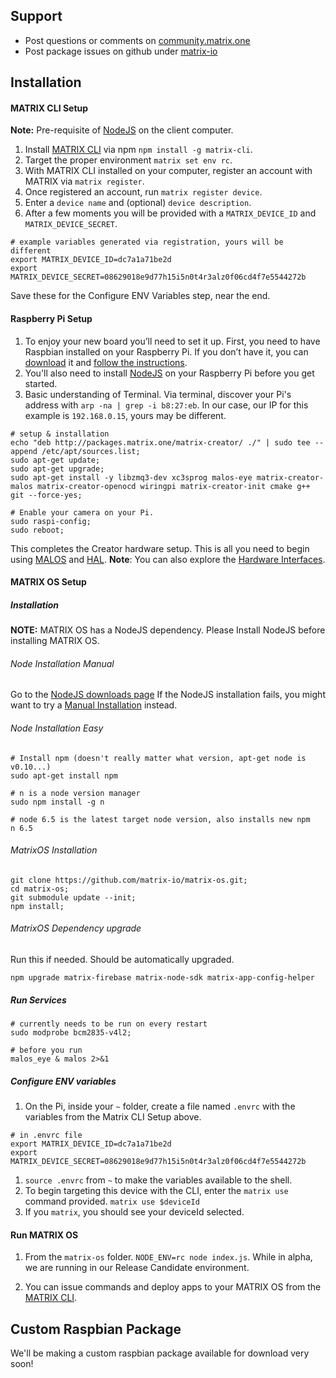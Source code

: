 ## Support
* Post questions or comments on [community.matrix.one](http://community.matrix.one/)
* Post package issues on github under [matrix-io](https://github.com/matrix-io)

## Installation

#### MATRIX CLI Setup
**Note:** Pre-requisite of [NodeJS](https://nodejs.org/en/download) on the client computer.

1. Install [MATRIX CLI](../CLI/overview.md) via npm `npm install -g matrix-cli`.
1. Target the proper environment `matrix set env rc`.
1. With MATRIX CLI installed on your computer, register an account with MATRIX via `matrix register`.
1. Once registered an account, run `matrix register device`.
1. Enter a `device name` and (optional) `device description`.
1. After a few moments you will be provided with a `MATRIX_DEVICE_ID` and `MATRIX_DEVICE_SECRET`.

```
# example variables generated via registration, yours will be different
export MATRIX_DEVICE_ID=dc7a1a71be2d
export MATRIX_DEVICE_SECRET=08629018e9d77h15i5n0t4r3alz0f06cd4f7e5544272b
```

Save these for the Configure ENV Variables step, near the end.

#### Raspberry Pi Setup

1. To enjoy your new board you’ll need to set it up. First, you need to have Raspbian installed on your Raspberry Pi. If you don’t have it, you can [download](https://www.raspberrypi.org/downloads/raspbian/) it and [follow the instructions](https://www.raspberrypi.org/documentation/installation/installing-images/README.md).
1. You'll also need to install [NodeJS](https://nodejs.org/en/download/package-manager/#debian-and-ubuntu-based-linux-distributions) on your Raspberry Pi before you get started.
1. Basic understanding of Terminal. Via terminal, discover your Pi's address with `arp -na | grep -i b8:27:eb`. In our case, our IP for this example is `192.168.0.15`, yours may be different.

```
# setup & installation
echo "deb http://packages.matrix.one/matrix-creator/ ./" | sudo tee --append /etc/apt/sources.list;
sudo apt-get update;
sudo apt-get upgrade;
sudo apt-get install -y libzmq3-dev xc3sprog malos-eye matrix-creator-malos matrix-creator-openocd wiringpi matrix-creator-init cmake g++ git --force-yes;

# Enable your camera on your Pi.
sudo raspi-config;
sudo reboot;
```

This completes the Creator hardware setup. This is all you need to begin using [MALOS](MALOS/overview.md) and [HAL](HAL/overview.md).
**Note**: You can also explore the [Hardware Interfaces](intro/interfaces.md).

#### MATRIX OS Setup

##### Installation
**NOTE:** MATRIX OS has a NodeJS dependency. Please Install NodeJS before installing MATRIX OS.

###### Node Installation Manual
Go to the [NodeJS downloads page](https://nodejs.org/en/download/package-manager/#debian-and-ubuntu-based-linux-distributions)
If the NodeJS installation fails, you might want to try a [Manual Installation](https://github.com/nodesource/distributions#debmanual) instead.

###### Node Installation Easy
```
# Install npm (doesn't really matter what version, apt-get node is v0.10...)
sudo apt-get install npm

# n is a node version manager
sudo npm install -g n

# node 6.5 is the latest target node version, also installs new npm
n 6.5
```

###### MatrixOS Installation
```
git clone https://github.com/matrix-io/matrix-os.git;
cd matrix-os;
git submodule update --init;
npm install;
```

###### MatrixOS Dependency upgrade
Run this if needed. Should be automatically upgraded.
```
npm upgrade matrix-firebase matrix-node-sdk matrix-app-config-helper
```

##### Run Services

```
# currently needs to be run on every restart
sudo modprobe bcm2835-v4l2;

# before you run
malos_eye & malos 2>&1
```

##### Configure ENV variables

1. On the Pi, inside your `~` folder, create a file named `.envrc` with the variables from the Matrix CLI Setup above.  
```
# in .envrc file
export MATRIX_DEVICE_ID=dc7a1a71be2d
export MATRIX_DEVICE_SECRET=08629018e9d77h15i5n0t4r3alz0f06cd4f7e5544272b
```
1. `source .envrc` from `~` to make the variables available to the shell.
1. To begin targeting this device with the CLI, enter the `matrix use` command provided. `matrix use $deviceId`
1. If you `matrix`, you should see your deviceId selected.

#### Run MATRIX OS
1. From the `matrix-os` folder. `NODE_ENV=rc node index.js`. While in alpha, we are running in our Release Candidate environment.

1. You can issue commands and deploy apps to your MATRIX OS from the [MATRIX CLI](CLI/overview.md).

## Custom Raspbian Package
We'll be making a custom raspbian package available for download very soon!
